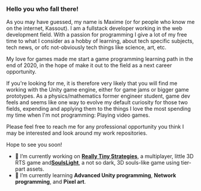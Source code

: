 ### Hello you who fall there!

As you may have guessed, my name is Maxime (or for people who know me on the internet, Kassout). 
I am a fullstack developer working in the web development field. 
With a passion for programming I give a lot of my free time to what I consider as a hobby of learning, 
about tech specific subjects, tech news, or ofc not-obviously tech things like science, art, etc.

My love for games made me start a game programming learning path in the end of 2020, 
in the hope of make it out to the field as a next career opportunity.

If you're looking for me, it is therefore very likely that you will find me working with the Unity game engine, 
either for game jams or bigger game prototypes. As a physics/mathematics former engineer student, 
game dev feels and seems like one way to evolve my default curiosity for those two fields, 
expending and applying them to the things I love the most spending my time when I'm not programming: Playing video games.

Please feel free to reach me for any professional opportunity you think I may be interested and look around my work repositories.

Hope to see you soon!

- 🔭 I’m currently working on [<b>Really Tiny Strategies</b>](https://github.com/Kassout/unityProject_ReallyTinyStrategies), a multiplayer, little 3D RTS game and[<b>SoulsLight</b>](https://github.com/Kassout/unityProject_SoulsLight_Scripts), a not so dark, 3D souls-like game using tier-part assets.
- 🌱 I’m currently learning <b>Advanced Unity programming</b>, <b>Network programming</b>, and <b>Pixel art</b>.
